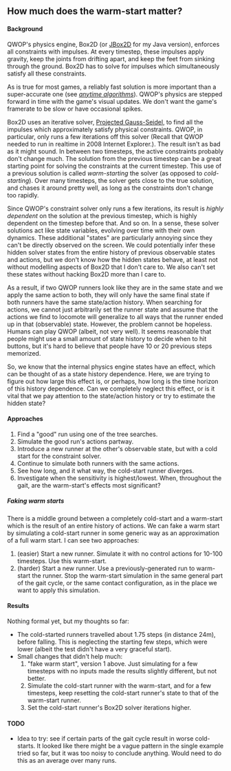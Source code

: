 ## How much does the warm-start matter?

#### Background

QWOP's physics engine, Box2D (or [JBox2D](http://www.jbox2d.org/) for my Java version), enforces all constraints with
 impulses. At every timestep, these impulses apply gravity, keep the joints from drifting apart, and keep the feet from 
 sinking through the ground. Box2D has to solve for impulses which simultaneously satisfy all these constraints.

As is true for most games, a reliably fast solution is more important than a super-accurate one (see 
[*anytime 
algorithms*](https://en.wikipedia.org/wiki/Anytime_algorithm)). QWOP's physics 
are 
stepped forward in time with the game's visual updates. We don't want the game's framerate to be slow or have 
occasional spikes. 

Box2D uses an iterative solver, [Projected Gauss-Seidel](https://en.wikipedia.org/wiki/Gauss%E2%80%93Seidel_method), 
to find all the impulses which approximately satisfy physical constraints. QWOP, in particular, only runs a few 
iterations off this solver (Recall that QWOP needed to run in realtime in 2008 Internet Explorer.). The result isn't 
as bad as it might sound. In between two timesteps, the active constraints probably don't change much. The solution 
from the previous timestep can be a great starting point for solving the constraints at the current timestep. This 
use of a previous solution is called *warm-starting* the solver (as opposed to *cold-starting*). Over many timesteps, 
the solver gets close to the 
true solution, and chases it around pretty well, as long as the constraints don't change too rapidly.

Since QWOP's constraint solver only runs a few iterations, its result is *highly dependent* on the solution at the 
previous timestep, which is highly dependent on the timestep before that. And so on. In a sense, these solver 
solutions act like state variables, evolving over time with their own dynamics. These additional "states" are 
particularly annoying since they can't be directly observed on the screen. We could potentially infer these hidden 
solver states from the entire history of previous observable states and actions, but we don't know how the 
hidden states behave, at least not without modelling aspects of Box2D that I don't care to. We also can't set these 
states without hacking Box2D more than I care to.

As a result, if two QWOP runners look like they are in the same state and we apply the same action to both, they will
 only have the same final state if both runners have the same state/action history. When searching for 
 actions, we cannot just arbitrarily set the runner state and assume that the actions we find to locomote will 
 generalize to all ways that the runner ended up in that (observable) state. However, the problem cannot be hopeless.
  Humans can play QWOP (albeit, not very well). It seems reasonable that people might use a small amount of state 
  history to decide when to hit buttons, but it's hard to believe that people have 10 or 20 previous steps memorized.
  
  So, we know that the internal physics engine states have an effect, which can be thought of as a state history 
  dependence. Here, we are trying to figure out how large this effect is, or perhaps, how long is the time horizon of
   this history dependence. Can we completely neglect this effect, or is it vital that we pay attention to the 
   state/action history or try to estimate the hidden state?
 
#### Approaches
1. Find a "good" run using one of the tree searches.
2. Simulate the good run's actions partway.
3. Introduce a new runner at the other's observable state, but with a cold start for the constraint solver. 
4. Continue to simulate both runners with the same actions.
5. See how long, and it what way, the cold-start runner diverges.
6. Investigate when the sensitivity is highest/lowest. When, throughout the gait, are the warm-start's effects most 
significant?

##### Faking warm starts

There is a middle ground between a completely cold-start and a warm-start which is the result of an entire history of
 actions. We can fake a warm start by simulating a cold-start runner in some generic way as an approximation of a 
 full warm start. I can see two approaches:
 1. (easier) Start a new runner. Simulate it with no control actions for 10-100 timesteps. Use this warm-start.
 2. (harder) Start a new runner. Use a previously-generated run to warm-start the runner. Stop the warm-start 
 simulation in the same general part of the gait cycle, or the same contact configuration,  as in the place we want to 
 apply this simulation.

#### Results
Nothing formal yet, but my thoughts so far:
* The cold-started runners travelled about 1.75 steps (in distance 24m), before falling. This is neglecting the 
starting few steps, which were lower (albeit the test didn't have a very graceful start). 
* Small changes that didn't help much:
    1.  "fake warm start", version 1 above. Just simulating for a few timesteps with no inputs made the results 
    slightly different, but not better.
    2. Simulate the cold-start runner with the warm-start, and for a few timesteps, keep resetting the cold-start 
    runner's state to that of the warm-start runner.
    3. Set the cold-start runner's Box2D solver iterations higher. 
    
    
#### TODO
* Idea to try: see if certain parts of the gait cycle result in worse cold-starts. It looked like there might be a 
vague pattern in the single example tried so far, but it was too noisy to conclude anything. Would need to do this as
 an average over many runs.

